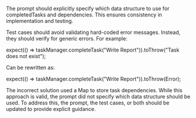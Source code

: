 The prompt should explicitly specify which data structure to use for completedTasks and dependencies. This ensures consistency in implementation and testing.

Test cases should avoid validating hard-coded error messages. Instead, they should verify for generic errors. For example:

expect(() => taskManager.completeTask("Write Report")).toThrow("Task does not exist");

Can be rewritten as:

expect(() => taskManager.completeTask("Write Report")).toThrow(Error);


The incorrect solution used a Map to store task dependencies. While this approach is valid, the prompt did not specify which data structure should be used.
To address this, the prompt, the test cases, or both should be updated to provide explicit guidance.


